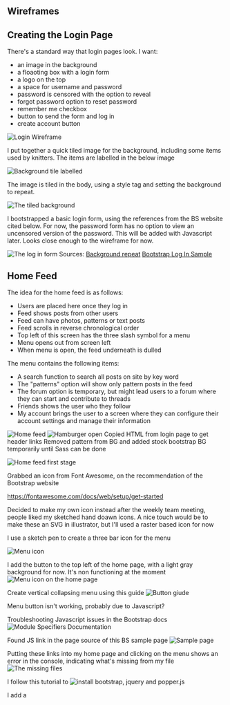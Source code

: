 


## Wireframes 
## Creating the Login Page 

There's a standard way that login pages look. I want:
- an image in the background
- a floaoting box with a login form
- a logo on the top
- a space for username and password
- password is censored with the option to reveal
- forgot password option to reset password
- remember me checkbox
- button to send the form and log in 
- create account button 

![Login Wireframe](./assets/images/wireframe-log-in.png)

I put together a quick tiled image for the background, including some items used by knitters. The items are labelled in the below image 

![Background tile labelled](./assets/images/readme-bg-image-labels.png)

The image is tiled in the body, using a style tag and setting the background to repeat.

![The tiled background](./assets/images/readme-tiling-bg-sample.png)

I bootstrapped a basic login form, using the references from the BS website cited below. For now, the password form has no option to view an uncensored version of the password. This will be added with Javascript later. Looks close enough to the wireframe for now.

![The log in form](./assets/images/readme-login-form.png)
Sources:
[Background repeat](https://www.html.am/html-codes/background-code/background-repeat.cfm)
[Bootstrap Log In Sample](https://getbootstrap.com/docs/5.0/examples/sign-in/)

## Home Feed

The idea for the home feed is as follows:
- Users are placed here once they log in 
- Feed shows posts from other users
- Feed can have photos, patterns or text posts
- Feed scrolls in reverse chronological order
- Top left of this screen has the three slash symbol for a menu
- Menu opens out from screen left
- When menu is open, the feed underneath is dulled 

The menu contains the following items: 
- A search function to search all posts on site by key word
- The "patterns" option will show only pattern posts in the feed 
- The forum option is temporary, but might lead users to a forum where they can start and contribute to threads
- Friends shows the user who they follow
- My account brings the user to a screen where they can configure their account settings and manage their information

![Home feed](./assets/images/wireframe-home-feed.png)
![Hamburger open](./assets/images/wireframe-hamburger-menu.png)
Copied HTML from login page to get header links
Removed pattern from BG and added stock bootstrap BG temporarily until Sass can be done

![Home feed first stage](./assets/images/readme-home-01.png)

Grabbed an icon from Font Awesome, on the recommendation of the Bootstrap website 

<i class="fa-solid fa-bars"></i>

https://fontawesome.com/docs/web/setup/get-started

Decided to make my own icon instead after the weekly team meeting, people liked my sketched hand doawn icons. A nice touch would be to make these an SVG in illustrator, but I'll used a raster based icon for now 

I use a sketch pen to create a three bar icon for the menu

![Menu icon](./assets/images/icon-menu.png)

I add the button to the top left of the home page, with a light gray background for now. It's non functioning at the moment 
![Menu icon on the home page](./assets/images/readme-home-02.png)

Create vertical collapsing menu using this guide ![Button giude](https://getbootstrap.com/docs/5.3/components/buttons/)

Menu button isn't working, probably due to Javascript? 

Troubleshooting Javascript issues in the Bootstrap docs
![Module Specifiers Documentation](https://v8.dev/features/modules#specifiers)

Found JS link in the page source of this BS sample page
![Sample page](https://getbootstrap.com/docs/4.0/examples/starter-template/#)

Putting these links into my home page and clicking on the menu shows an error in the console, indicating what's missing from my file
![The missing files](./assets/images/readme-home-04.png)

I follow this tutorial to ![install bootstrap, jquery and popper.js](https://medium.com/@tejastg007/how-to-install-and-use-bootstrap-jquery-and-popper-js-with-webpack-d1580720f94f)

I add a <script> tag to link ./js/bootstrap.js and it throws up more errors in the console
![List of console errors](./assets/images/readme-home-05.png)

Left the JS stuff for now, added nav bar and title to home page 
![Home page with nav bar](./assets/images/readme-home-03.png)

Test commit
## Customising Bootstrap using SASS

## Django 

Once I got to the part of the LMS that introduced Django, I knew my fledgling project would need an overhaul. 

Source: ![Django Tutorial](https://www.w3schools.com/django/django_intro.php)




CI README 
![CI logo](https://codeinstitute.s3.amazonaws.com/fullstack/ci_logo_small.png)

Welcome,

This is the Code Institute student template for Codeanywhere. If you are using Gitpod then you need [this template](https://github.com/Code-Institute-Org/gitpod-full-template) instead.  We have preinstalled all of the tools you need to get started. It's perfectly ok to use this template as the basis for your project submissions.

You can safely delete this README.md file, or change it for your own project. Please do read it at least once, though! It contains some important information about Codeanywhere and the extensions we use. Some of this information has been updated since the video content was created. The last update to this file was: **August 30th, 2023**

## Codeanywhere Reminders

To run a frontend (HTML, CSS, Javascript only) application in Codeanywhere, in the terminal, type:

`python3 -m http.server`

A button should appear to click: _Open Preview_ or _Open Browser_.

To run a frontend (HTML, CSS, Javascript only) application in Codeanywhere with no-cache, you can use this alias for `python3 -m http.server`.

`http_server`

To run a backend Python file, type `python3 app.py`, if your Python file is named `app.py` of course.

A button should appear to click: _Open Preview_ or _Open Browser_.

In Codeanywhere you have superuser security privileges by default. Therefore you do not need to use the `sudo` (superuser do) command in the bash terminal in any of the lessons.

To log into the Heroku toolbelt CLI:

1. Log in to your Heroku account and go to _Account Settings_ in the menu under your avatar.
2. Scroll down to the _API Key_ and click _Reveal_
3. Copy the key
4. In Codeanywhere, from the terminal, run `heroku_config`
5. Paste in your API key when asked

You can now use the `heroku` CLI program - try running `heroku apps` to confirm it works. This API key is unique and private to you so do not share it. If you accidentally make it public then you can create a new one with _Regenerate API Key_.

---

Happy coding!